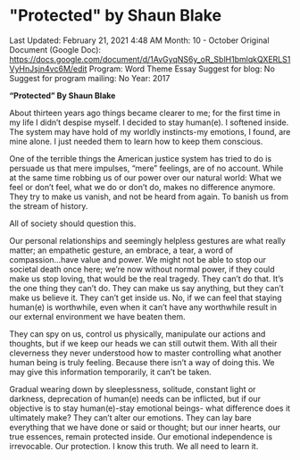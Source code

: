 # "Protected" by Shaun Blake

Last Updated: February 21, 2021 4:48 AM
Month: 10 - October
Original Document (Google Doc): https://docs.google.com/document/d/1AvGyqNS6y_oR_SblH1bmlqkQXERLS1VyHnJsjn4vc6M/edit
Program: Word Theme Essay
Suggest for blog: No
Suggest for program mailing: No
Year: 2017

**“Protected” By Shaun Blake**

About thirteen years ago things became clearer to me; for the first time in my life I didn’t despise myself. I decided to stay human(e). I softened inside. The system may have hold of my worldly instincts-my emotions, I found, are mine alone. I just needed them to learn how to keep them conscious.

One of the terrible things the American justice system has tried to do is persuade us that mere impulses, “mere” feelings, are of no account. While at the same time robbing us of our power over our natural world: What we feel or don’t feel, what we do or don’t do, makes no difference anymore. They try to make us vanish, and not be heard from again. To banish us from the stream of history.

All of society should question this.

Our personal relationships and seemingly helpless gestures are what really matter; an empathetic gesture, an embrace, a tear, a word of compassion...have value and power. We might not be able to stop our societal death once here; we’re now without normal power, if they could make us stop loving, that would be the real tragedy. They can’t do that. It’s the one thing they can’t do. They can make us say anything, but they can’t make us believe it. They can’t get inside us. No, if we can feel that staying human(e) is worthwhile, even when it can’t have any worthwhile result in our external environment we have beaten them.

They can spy on us, control us physically, manipulate our actions and thoughts, but if we keep our heads we can still outwit them. With all their cleverness they never understood how to master controlling what another human being is truly feeling. Because there isn’t a way of doing this. We may give this information temporarily, it can’t be taken.

Gradual wearing down by sleeplessness, solitude, constant light or darkness, deprecation of human(e) needs can be inflicted, but if our objective is to stay human(e)-stay emotional beings- what difference does it ultimately make? They can’t alter our emotions. They can lay bare everything that we have done or said or thought; but our inner hearts, our true essences, remain protected inside. Our emotional independence is irrevocable. Our protection. I know this truth. We all need to learn it.
